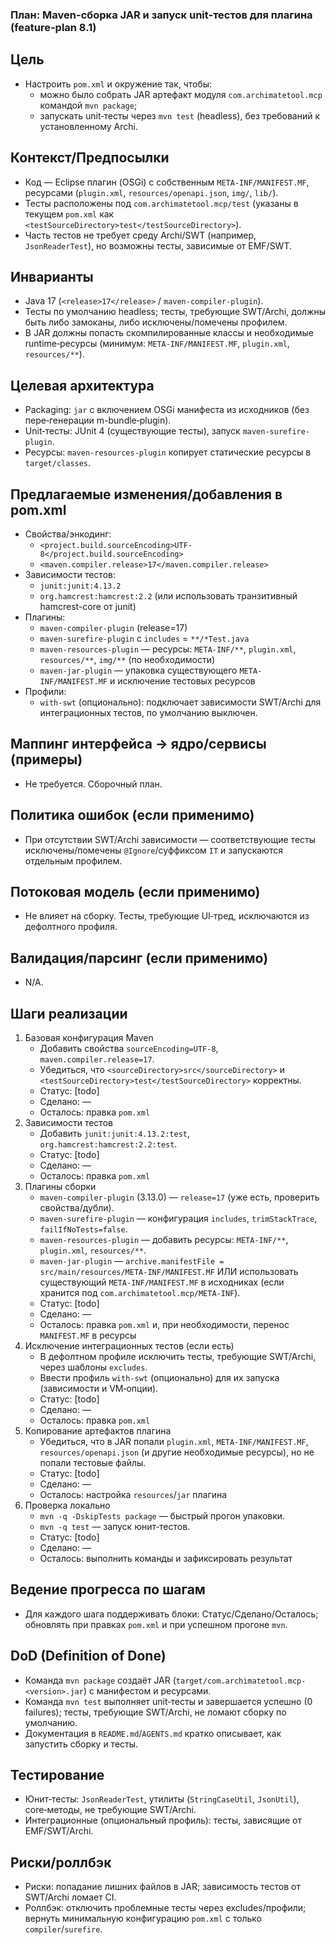 ### План: Maven-сборка JAR и запуск unit-тестов для плагина (feature-plan 8.1)

## Цель
- Настроить `pom.xml` и окружение так, чтобы:
  - можно было собрать JAR артефакт модуля `com.archimatetool.mcp` командой `mvn package`;
  - запускать unit‑тесты через `mvn test` (headless), без требований к установленному Archi.

## Контекст/Предпосылки
- Код — Eclipse плагин (OSGi) с собственным `META-INF/MANIFEST.MF`, ресурсами (`plugin.xml`, `resources/openapi.json`, `img/`, `lib/`).
- Тесты расположены под `com.archimatetool.mcp/test` (указаны в текущем `pom.xml` как `<testSourceDirectory>test</testSourceDirectory>`).
- Часть тестов не требует среду Archi/SWT (например, `JsonReaderTest`), но возможны тесты, зависимые от EMF/SWT.

## Инварианты
- Java 17 (`<release>17</release>` / `maven-compiler-plugin`).
- Тесты по умолчанию headless; тесты, требующие SWT/Archi, должны быть либо замоканы, либо исключены/помечены профилем.
- В JAR должны попасть скомпилированные классы и необходимые runtime‑ресурсы (минимум: `META-INF/MANIFEST.MF`, `plugin.xml`, `resources/**`).

## Целевая архитектура
- Packaging: `jar` с включением OSGi манифеста из исходников (без пере‑генерации m-bundle‑plugin).
- Unit‑тесты: JUnit 4 (существующие тесты), запуск `maven-surefire-plugin`.
- Ресурсы: `maven-resources-plugin` копирует статические ресурсы в `target/classes`.

## Предлагаемые изменения/добавления в pom.xml
- Свойства/энкодинг:
  - `<project.build.sourceEncoding>UTF-8</project.build.sourceEncoding>`
  - `<maven.compiler.release>17</maven.compiler.release>`
- Зависимости тестов:
  - `junit:junit:4.13.2`
  - `org.hamcrest:hamcrest:2.2` (или использовать транзитивный hamcrest-core от junit)
- Плагины:
  - `maven-compiler-plugin` (release=17)
  - `maven-surefire-plugin` с `includes` = `**/*Test.java`
  - `maven-resources-plugin` — ресурсы: `META-INF/**`, `plugin.xml`, `resources/**`, `img/**` (по необходимости)
  - `maven-jar-plugin` — упаковка существующего `META-INF/MANIFEST.MF` и исключение тестовых ресурсов
- Профили:
  - `with-swt` (опционально): подключает зависимости SWT/Archi для интеграционных тестов, по умолчанию выключен.

## Маппинг интерфейса → ядро/сервисы (примеры)
- Не требуется. Сборочный план.

## Политика ошибок (если применимо)
- При отсутствии SWT/Archi зависимости — соответствующие тесты исключены/помечены `@Ignore`/суффиксом `IT` и запускаются отдельным профилем.

## Потоковая модель (если применимо)
- Не влияет на сборку. Тесты, требующие UI‑тред, исключаются из дефолтного профиля.

## Валидация/парсинг (если применимо)
- N/A.

## Шаги реализации
1) Базовая конфигурация Maven
   - Добавить свойства `sourceEncoding=UTF-8`, `maven.compiler.release=17`.
   - Убедиться, что `<sourceDirectory>src</sourceDirectory>` и `<testSourceDirectory>test</testSourceDirectory>` корректны.
   - Статус: [todo]
   - Сделано: —
   - Осталось: правка `pom.xml`
2) Зависимости тестов
   - Добавить `junit:junit:4.13.2:test`, `org.hamcrest:hamcrest:2.2:test`.
   - Статус: [todo]
   - Сделано: —
   - Осталось: правка `pom.xml`
3) Плагины сборки
   - `maven-compiler-plugin` (3.13.0) — `release=17` (уже есть, проверить свойства/дубли).
   - `maven-surefire-plugin` — конфигурация `includes`, `trimStackTrace`, `failIfNoTests=false`.
   - `maven-resources-plugin` — добавить ресурсы: `META-INF/**`, `plugin.xml`, `resources/**`.
   - `maven-jar-plugin` — `archive.manifestFile = src/main/resources/META-INF/MANIFEST.MF` ИЛИ использовать существующий `META-INF/MANIFEST.MF` в исходниках (если хранится под `com.archimatetool.mcp/META-INF`).
   - Статус: [todo]
   - Сделано: —
   - Осталось: правка `pom.xml` и, при необходимости, перенос `MANIFEST.MF` в ресурсы
4) Исключение интеграционных тестов (если есть)
   - В дефолтном профиле исключить тесты, требующие SWT/Archi, через шаблоны `excludes`.
   - Ввести профиль `with-swt` (опционально) для их запуска (зависимости и VM‑опции).
   - Статус: [todo]
   - Сделано: —
   - Осталось: правка `pom.xml`
5) Копирование артефактов плагина
   - Убедиться, что в JAR попали `plugin.xml`, `META-INF/MANIFEST.MF`, `resources/openapi.json` (и другие необходимые ресурсы), но не попали тестовые файлы.
   - Статус: [todo]
   - Сделано: —
   - Осталось: настройка `resources`/`jar` плагина
6) Проверка локально
   - `mvn -q -DskipTests package` — быстрый прогон упаковки.
   - `mvn -q test` — запуск юнит‑тестов.
   - Статус: [todo]
   - Сделано: —
   - Осталось: выполнить команды и зафиксировать результат

## Ведение прогресса по шагам
- Для каждого шага поддерживать блоки: Статус/Сделано/Осталось; обновлять при правках `pom.xml` и при успешном прогоне `mvn`.

## DoD (Definition of Done)
- Команда `mvn package` создаёт JAR (`target/com.archimatetool.mcp-<version>.jar`) с манифестом и ресурсами.
- Команда `mvn test` выполняет unit‑тесты и завершаетcя успешно (0 failures); тесты, требующие SWT/Archi, не ломают сборку по умолчанию.
- Документация в `README.md`/`AGENTS.md` кратко описывает, как запустить сборку и тесты.

## Тестирование
- Юнит‑тесты: `JsonReaderTest`, утилиты (`StringCaseUtil`, `JsonUtil`), core‑методы, не требующие SWT/Archi.
- Интеграционные (опциональный профиль): тесты, зависящие от EMF/SWT/Archi.

## Риски/роллбэк
- Риски: попадание лишних файлов в JAR; зависимость тестов от SWT/Archi ломает CI.
- Роллбэк: отключить проблемные тесты через excludes/профили; вернуть минимальную конфигурацию `pom.xml` с только `compiler`/`surefire`.


